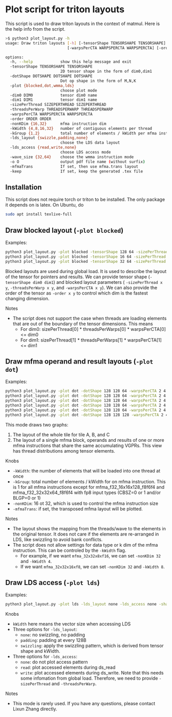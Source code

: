 # Plot script for triton layouts

This script is used to draw triton layouts in the context of matmul.
Here is the help info from the script.

```bash
>$ python3 plot_layout.py -h
usage: Draw triton layouts [-h] [-tensorShape TENSORSHAPE TENSORSHAPE] [-dotShape DOTSHAPE DOTSHAPE DOTSHAPE] [-plot {blocked,dot,wmma,lds}] [-dim0 DIM0] [-dim1 DIM1] [-sizePerThread SIZEPERTHREAD SIZEPERTHREAD] [-threadsPerWarp THREADSPERWARP THREADSPERWARP]
                           [-warpsPerCTA WARPSPERCTA WARPSPERCTA] [-order ORDER ORDER] [-nonKDim {16,32}] [-kWidth {4,8,16,32}] [-kGroup {1,2}] [-lds_layout {swizzle,padding,none}] [-lds_access {read,write,none}] [-wave_size {32,64}] [-o O] [-mfmaTrans] [-keep]

options:
  -h, --help            show this help message and exit
  -tensorShape TENSORSHAPE TENSORSHAPE
                        2D tensor shape in the form of dim0,dim1
  -dotShape DOTSHAPE DOTSHAPE DOTSHAPE
                        Dot op shape in the form of M,N,K
  -plot {blocked,dot,wmma,lds}
                        choose plot mode
  -dim0 DIM0            tensor dim0 name
  -dim1 DIM1            tensor dim1 name
  -sizePerThread SIZEPERTHREAD SIZEPERTHREAD
  -threadsPerWarp THREADSPERWARP THREADSPERWARP
  -warpsPerCTA WARPSPERCTA WARPSPERCTA
  -order ORDER ORDER
  -nonKDim {16,32}      mfma instruction dim
  -kWidth {4,8,16,32}   number of contiguous elements per thread
  -kGroup {1,2}         total number of elements / kWidth per mfma instruction
  -lds_layout {swizzle,padding,none}
                        choose the LDS data layout
  -lds_access {read,write,none}
                        choose LDS access mode
  -wave_size {32,64}    choose the wmma instruction mode
  -o O                  output pdf file name (without surfix)
  -mfmaTrans            If set, then use mfma.trans layout
  -keep                 If set, keep the generated .tex file
```

## Installation
This script does not require torch or triton to be installed. The only package
it depends on is latex. On Ubuntu, do
```bash
sudo apt install texlive-full
```

## Draw blocked layout (`-plot blocked`)

Examples:
```bash
python3 plot_layout.py -plot blocked -tensorShape 128 64 -sizePerThread 1 8 -threadsPerWarp 8 8 -warpsPerCTA 4 1
python3 plot_layout.py -plot blocked -tensorShape 16 64 -sizePerThread 1 8 -threadsPerWarp 16 4 -warpsPerCTA 1 2
python3 plot_layout.py -plot blocked -tensorShape 32 64 -sizePerThread 8 1 -threadsPerWarp 4 16 -warpsPerCTA 1 2 -order 0 1
```

Blocked layouts are used during global load. It is used to describe the layout of the tensor
for pointers and results.
We can provide tensor shape (`-tensorShape dim0 dim1`) and blocked layout parameters (
`-sizePerThread x y`, `-threadsPerWarp x y`, and `-warpsPerCTA x y`).
We can also provide the order of the tensor as `-order x y` to control which dim
is the fastest changing dimension.

Notes
- The script does not support the case when threads are loading elements that are
  out of the boundary of the tensor dimensions. This means
  - For dim0: sizePerThread[0] * threadsPerWarps[0] * warpsPerCTA[0] <= dim0
  - For dim1: sizePerThread[1] * threadsPerWarps[1] * warpsPerCTA[1] <= dim1


## Draw mfma operand and result layouts (`-plot dot`)

Examples:
```bash
python3 plot_layout.py -plot dot -dotShape 128 128 64 -warpsPerCTA 2 4 -nonKDim 32 -kWidth 4
python3 plot_layout.py -plot dot -dotShape 128 128 64 -warpsPerCTA 2 4 -nonKDim 32 -kWidth 8
python3 plot_layout.py -plot dot -dotShape 128 128 64 -warpsPerCTA 2 4 -nonKDim 32 -kWidth 8 -mfmaTrans
python3 plot_layout.py -plot dot -dotShape 128 128 64 -warpsPerCTA 2 4 -nonKDim 16 -kWidth 8
python3 plot_layout.py -plot dot -dotShape 128 128 64 -warpsPerCTA 2 4 -nonKDim 16 -kWidth 16
python3 plot_layout.py -plot dot -dotShape 128 128 128 -warpsPerCTA 2 4 -nonKDim 16 -kWidth 16 -kGroup 2
```

This mode draws two graphs:
1. The layout of the whole tile for tile A, B, and C
2. The layout of a single mfma block, operands and results of one or more mfma
   instructions that share the same accumulating VGPRs.
   This view has thread distributions among tensor elements.

Knobs
- `-kWidth`: the number of elements that will be loaded into one thread at once
- `-kGroup`: total number of elements / kWidth for on mfma instruction.
   This is 1 for all mfma instructions except for mfma_f32_16x16x128_f8f6f4 and mfma_f32_32x32x64_f8f6f4
   with fp8 input types (CBSZ=0 or 1 and/or BLGP=0 or 1)
- `-nonKDim`: 16 ot 32, which is used to control the mfma instruction size
- `-mfmaTrans`: if set, the transposed mfma layout will be plotted.

Notes
- The layout shows the mapping from the threads/wave to the elements in the
  original tensor. It does not care if the elements are re-arranged in LDS, like
  swizzling to avoid bank conflicts.
- The script does not allow settings for data type or k dim of the mfma instruction.
  This can be controled by the `-kWidth` flag.
  - For example, if we want `mfma_32x32x8xf16`, we can set `-nonKDim 32` and `-kWidth 4`.
  - If we want `mfma_32x32x16xf8`, we can set `-nonKDim 32` and `-kWidth 8`.


## Draw LDS access (`-plot lds`)

Examples:
```bash
python3 plot_layout.py -plot lds -lds_layout none -lds_access none -shape 128 128 64 -kWidth 8
```

Knobs
- `kWidth` here means the vector size when accessing LDS
- Three options for `-lds_layout`:
  - `none`: no swizzling, no padding
  - `padding`: padding at every 128B
  - `swizzling`: apply the swizzling pattern, which is derived from tensor shape and kWidth.
- Three options for `-lds_access`:
  - `none`: do not plot access pattern
  - `read`: plot accessed elements during ds_read
  - `write`: plot accessed elements during ds_write. Note that this needs some infomation from
    global load. Therefore, we need to provide `-sizePerThread` and `-threadsPerWarp`.

Notes
- This mode is rarely used. If you have any questions, please contact Lixun Zhang directly.
